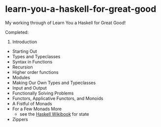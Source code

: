 learn-you-a-haskell-for-great-good
==================================

My working through of Learn You a Haskell for Great Good!

Completed:

1. Introduction
- Starting Out
- Types and Typeclasses
- Syntax in Functions
- Recursion
- Higher order functions
- Modules
- Making Our Own Types and Typeclasses
- Input and Output
- Functionally Solving Problems
- Functors, Applicative Functors, and Monoids
- A Fistful of Monads
- For a Few Monads More
    - see the [Haskell Wikibook](https://en.wikibooks.org/wiki/Haskell/Understanding_monads/State) for state
- Zippers
